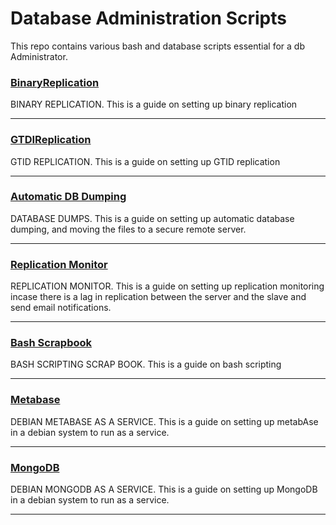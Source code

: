 # Database Administration Scripts

This repo contains various bash and database scripts essential for a db Administrator.

### [BinaryReplication](/BINARYREPLICATION.md)
BINARY REPLICATION.
This is a guide on setting up binary replication
*** 

### [GTDIReplication](/GTIDREPLICATION.md)
GTID REPLICATION.
This is a guide on setting up GTID replication
*** 

### [Automatic DB Dumping](/DUMP.md)
DATABASE DUMPS.
This is a guide on setting up automatic database dumping, and moving the files to a secure remote server.
*** 

### [Replication Monitor](/REPLICATIONMONITOR.md)
 REPLICATION MONITOR.
This is a guide on setting up replication monitoring incase there is a lag in replication between the server and the slave and send email notifications.
*** 

### [Bash Scrapbook](/bashscripting.pdf)
 BASH SCRIPTING SCRAP BOOK.
This is a guide on bash scripting
*** 

### [Metabase](/METABASE.md)
 DEBIAN METABASE AS A SERVICE.
This is a guide on setting up metabAse in a debian system to run as a service.
*** 

### [MongoDB](/MONGODB.md)
 DEBIAN MONGODB AS A SERVICE.
This is a guide on setting up MongoDB in a debian system to run as a service.
*** 